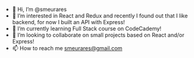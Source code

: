 - 👋 Hi, I’m @smeurares
- 👀 I’m interested in React and Redux and recently I found out that I like backend, for now I built an API with Express!
- 🌱 I’m currently learning Full Stack course on CodeCademy!
- 💞️ I’m looking to collaborate on small projects based on React and/or Express!
- 📫 How to reach me smeurares@gmail.com

<!---
smeurares/smeurares is a ✨ special ✨ repository because its `README.md` (this file) appears on your GitHub profile.
You can click the Preview link to take a look at your changes.
--->

